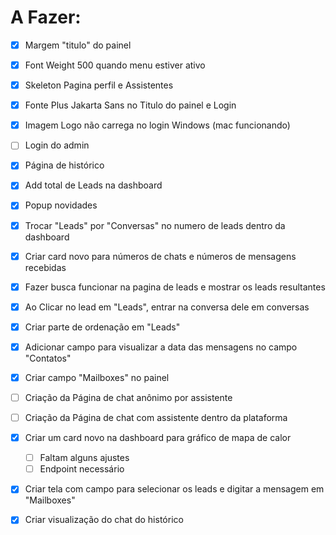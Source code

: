 # A Fazer:

- [x] Margem "titulo" do painel

- [x] Font Weight 500 quando menu estiver ativo

- [x] Skeleton Pagina perfil e Assistentes

- [x] Fonte Plus Jakarta Sans no Titulo do painel e Login

- [x] Imagem Logo não carrega no login Windows (mac funcionando)

- [ ] Login do admin

- [x] Página de histórico

- [x] Add total de Leads na dashboard

- [x] Popup novidades

- [x] Trocar "Leads" por "Conversas" no numero de leads dentro da dashboard

- [x] Criar card novo para números de chats e números de mensagens recebidas

- [x] Fazer busca funcionar na pagina de leads e mostrar os leads resultantes

- [x] Ao Clicar no lead em "Leads", entrar na conversa dele em conversas

- [x] Criar parte de ordenação em "Leads"

- [x] Adicionar campo para visualizar a data das mensagens no campo "Contatos"

- [x] Criar campo "Mailboxes" no painel

- [ ] Criação da Página de chat anônimo por assistente

- [ ] Criação da Página de chat com assistente dentro da plataforma

- [x] Criar um card novo na dashboard para gráfico de mapa de calor
    - [ ] Faltam alguns ajustes
    - [ ] Endpoint necessário

- [x] Criar tela com campo para selecionar os leads e digitar a mensagem em "Mailboxes"

- [x] Criar visualização do chat do histórico
